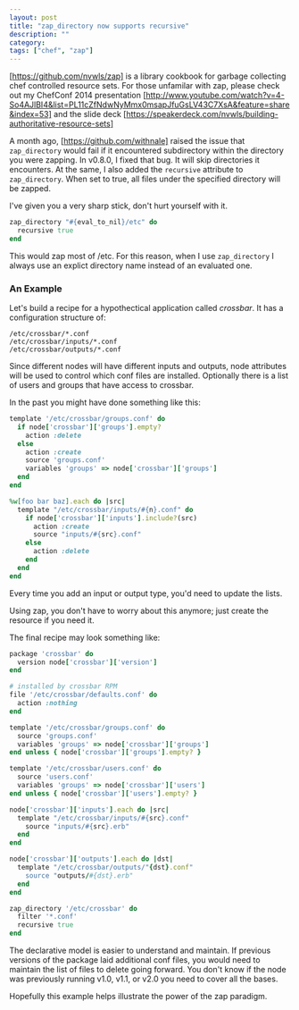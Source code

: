 ```yaml
---
layout: post
title: "zap_directory now supports recursive"
description: ""
category:
tags: ["chef", "zap"]
---
```


[https://github.com/nvwls/zap] is a library cookbook for garbage collecting chef
controlled resource sets. For those unfamilar with zap, please check out my
ChefConf 2014 presentation
[http://www.youtube.com/watch?v=4-So4AJlBI4&list=PL11cZfNdwNyMmx0msapJfuGsLV43C7XsA&feature=share&index=53]
and the slide deck
[https://speakerdeck.com/nvwls/building-authoritative-resource-sets]

A month ago, [https://github.com/withnale] raised the issue that `zap_directory`
would fail if it encountered subdirectory within the directory you were
zapping. In v0.8.0, I fixed that bug. It will skip directories it encounters.
At the same, I also added the `recursive` attribute to `zap_directory`. When set
to true, all files under the specified directory will be zapped.

I've given you a very sharp stick, don't hurt yourself with it.

~~~ ruby
zap_directory "#{eval_to_nil}/etc" do
  recursive true
end
~~~

This would zap most of /etc.  For this reason, when I use `zap_directory`
I always use an explict directory name instead of an evaluated one.

### An Example

Let's build a recipe for a hypothectical application called *crossbar*. It has a configuration structure of:

~~~
/etc/crossbar/*.conf
/etc/crossbar/inputs/*.conf
/etc/crossbar/outputs/*.conf
~~~

Since different nodes will have different inputs and outputs, node attributes
will be used to control which conf files are installed.  Optionally there is a
list of users and groups that have access to crossbar.

In the past you might have done something like this:

~~~ ruby
template '/etc/crossbar/groups.conf' do
  if node['crossbar']['groups'].empty?
    action :delete
  else
    action :create
    source 'groups.conf'
    variables 'groups' => node['crossbar']['groups']
  end
end

%w[foo bar baz].each do |src|
  template "/etc/crossbar/inputs/#{n}.conf" do
    if node['crossbar']['inputs'].include?(src)
      action :create
      source "inputs/#{src}.conf"
    else
      action :delete
    end
  end
end
~~~

Every time you add an input or output type, you'd need to update the lists.

Using zap, you don't have to worry about this anymore; just create the resource
if you need it.

The final recipe may look something like:

~~~ ruby
package 'crossbar' do
  version node['crossbar']['version']
end

# installed by crossbar RPM
file '/etc/crossbar/defaults.conf' do
  action :nothing
end

template '/etc/crossbar/groups.conf' do
  source 'groups.conf'
  variables 'groups' => node['crossbar']['groups']
end unless { node['crossbar']['groups'].empty? }

template '/etc/crossbar/users.conf' do
  source 'users.conf'
  variables 'groups' => node['crossbar']['users']
end unless { node['crossbar']['users'].empty? }

node['crossbar']['inputs'].each do |src|
  template "/etc/crossbar/inputs/#{src}.conf"
    source "inputs/#{src}.erb"
  end
end

node['crossbar']['outputs'].each do |dst|
  template "/etc/crossbar/outputs/"{dst}.conf"
    source "outputs/#{dst}.erb"
  end
end

zap_directory '/etc/crossbar' do
  filter '*.conf'
  recursive true
end
~~~

The declarative model is easier to understand and maintain. If previous versions
of the package laid additional conf files, you would need to maintain the list
of files to delete going forward.  You don't know if the node was previously
running v1.0, v1.1, or v2.0 you need to cover all the bases.

Hopefully this example helps illustrate the power of the zap paradigm.
